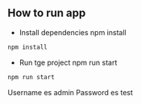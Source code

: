 
## How to run app

- Install dependencies npm install

```bash
npm install
```

- Run tge project npm run start

```bash
npm run start
```
Username es admin
Password es test
